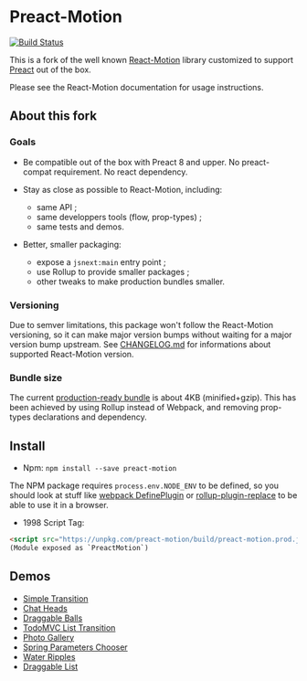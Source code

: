 # Preact-Motion

[![Build Status](https://travis-ci.org/BenoitZugmeyer/preact-motion.svg?branch=master)](https://travis-ci.org/BenoitZugmeyer/preact-motion)

This is a fork of the well known [React-Motion](https://github.com/chenglou/react-motion) library
customized to support [Preact](http://developit.github.io/preact/) out of the box.

Please see the React-Motion documentation for usage instructions.

## About this fork

### Goals

* Be compatible out of the box with Preact 8 and upper.  No preact-compat requirement.  No react
  dependency.

* Stay as close as possible to React-Motion, including:
  * same API ;
  * same developpers tools (flow, prop-types) ;
  * same tests and demos.

* Better, smaller packaging:
  * expose a `jsnext:main` entry point ;
  * use Rollup to provide smaller packages ;
  * other tweaks to make production bundles smaller.

### Versioning

Due to semver limitations, this package won't follow the React-Motion versioning, so it can make
major version bumps without waiting for a major version bump upstream.  See
[CHANGELOG.md](./CHANGELOG.md) for informations about supported React-Motion version.

### Bundle size

The current [production-ready bundle](https://unpkg.com/preact-motion/build/preact-motion.prod.js)
is about 4KB (minified+gzip). This has been achieved by using Rollup instead of Webpack, and
removing prop-types declarations and dependency.

## Install

* Npm: `npm install --save preact-motion`

The NPM package requires `process.env.NODE_ENV` to be defined, so you should look at stuff like
[webpack DefinePlugin](https://webpack.js.org/plugins/define-plugin/) or
[rollup-plugin-replace](https://github.com/rollup/rollup-plugin-replace) to be able to use it in a
browser.

* 1998 Script Tag:
```html
<script src="https://unpkg.com/preact-motion/build/preact-motion.prod.js"></script>
(Module exposed as `PreactMotion`)
```

## Demos
- [Simple Transition](http://benoitzugmeyer.github.io/preact-motion/demos/demo0-simple-transition)
- [Chat Heads](http://benoitzugmeyer.github.io/preact-motion/demos/demo1-chat-heads)
- [Draggable Balls](http://benoitzugmeyer.github.io/preact-motion/demos/demo2-draggable-balls)
- [TodoMVC List Transition](http://benoitzugmeyer.github.io/preact-motion/demos/demo3-todomvc-list-transition)
- [Photo Gallery](http://benoitzugmeyer.github.io/preact-motion/demos/demo4-photo-gallery)
- [Spring Parameters Chooser](http://benoitzugmeyer.github.io/preact-motion/demos/demo5-spring-parameters-chooser)
- [Water Ripples](http://benoitzugmeyer.github.io/preact-motion/demos/demo7-water-ripples)
- [Draggable List](http://benoitzugmeyer.github.io/preact-motion/demos/demo8-draggable-list)
